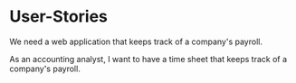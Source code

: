 # User-Stories

We need a web application that keeps track of a company's payroll.


As an accounting analyst, I want to have a time sheet that keeps track of a company's payroll.

